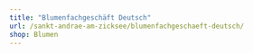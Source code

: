 ```yaml
---
title: "Blumenfachgeschäft Deutsch"
url: /sankt-andrae-am-zicksee/blumenfachgeschaeft-deutsch/
shop: Blumen
---
```

